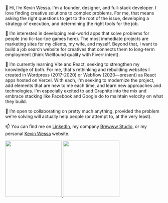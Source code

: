 👋 Hi, I’m Kevin Wessa. I'm a founder, designer, and full-stack developer. I love finding creative solutions to complex problems. For me, that means asking the right questions to get to the root of the issue, developing a strategy of execution, and determining the right tools for the job. 

👀 I’m interested in developing real-world apps that solve problems for people (no tic-tac-toe games here). The most immediate projects are marketing sites for my clients, my wife, and myself. Beyond that, I want to build a job search website for creatives that connects them to long-term employment (think Wellfound quality with Fiverr intent). 

🌱 I’m currently learning Vite and React, seeking to strengthen my knowledge of both. For me, that's rethinking and rebuilding websites I created in Wordpress (2017-2020) or Webflow (2020—present) as React apps hosted on Vercel. With each, I'm seeking to modernize the project, add elements that are new to me each time, and learn new approaches and technologies. I'm especially excited to add Graphite into the mix and embrace stacking like Facebook and Google do to maintain velocity on what they build. 

💞️ I’m open to collaborating on pretty much anything, provided the problem we're solving will actually help people (or attempt to, at the very least).

📫 You can find me on [LinkedIn](https://www.linkedin.com/in/kjwessa/), my company [Brewww Studio](https://brewww.studio), or my personal [Kevin Wessa](https://www.kevinwessa.com) website. 

<a href="https://github.com/kjwessa">
  <img height="180em" src="https://github-readme-stats.vercel.app/api?username=kjwessa8&theme=buefy&show_icons=true" />
  <img height="180em" src="https://github-readme-stats.vercel.app/api/top-langs/?username=kjwessa&theme=buefy&layout=compact" />
</a>
